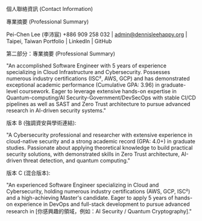 
個人聯絡資訊 (Contact Information)

專業摘要 (Professional Summary)

Pei-Chen Lee (李沛宸)
+886 909 258 032 | admin@dennisleehappy.org | Taipei, Taiwan
Portfolio | LinkedIn | GitHub

第二部分：專業摘要 (Professional Summary)

"An accomplished Software Engineer with 5 years of experience specializing in Cloud Infrastructure and Cybersecurity. Possesses numerous industry certifications (ISC², AWS, GCP) and has demonstrated exceptional academic performance (Cumulative GPA: 3.96) in graduate-level coursework. Eager to leverage extensive hands-on expertise in Quantum-computing/AI Security-Government/DevSecOps with stable CI/CD pipelines as well as SAST and Zero Trust architecture to pursue advanced research in AI-driven security systems."

版本 B (強調資安與學術連結):

"A Cybersecurity professional and researcher with extensive experience in cloud-native security and a strong academic record (GPA: 4.0+) in graduate studies. Passionate about applying theoretical knowledge to build practical security solutions, with demonstrated skills in Zero Trust architecture, AI-driven threat detection, and quantum computing."

版本 C (混合版本):

"An experienced Software Engineer specializing in Cloud and Cybersecurity, holding numerous industry certifications (AWS, GCP, ISC²) and a high-achieving Master's candidate. Eager to apply 5 years of hands-on experience in DevOps and full-stack development to pursue advanced research in [你感興趣的領域，例如：AI Security / Quantum Cryptography]."
